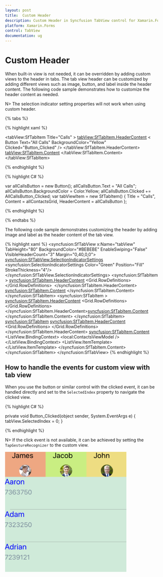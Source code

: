 ```yaml
---
layout: post
title:  Custom Header
description: Custom Header in Syncfusion TabView control for Xamarin.Forms platform
platform: Xamarin.Forms
control: TabView
documentation: ug
---
```


# Custom Header 

When built-in view is not needed, it can be overridden by adding custom views to the header in tabs. The tab view header can be customized by adding different views such as image, button, and label inside the header content. The following code sample demonstrates how to customize the header content as needed.

N> The selection indicator setting properties will not work when using custom header.

{% tabs %}

{% highlight xaml %}

<tabView:SfTabItem Title="Calls" >
	<tabView:SfTabItem.HeaderContent>
	< Button 
		Text="All Calls" 
		BackgroundColor="Yellow"
		Clicked="Button_Clicked" 
	/>
	</tabView:SfTabItem.HeaderContent>
	<tabView:SfTabItem.Content>
		<!--Some content -->
	</tabView:SfTabItem.Content>
</tabView:SfTabItem>

{% endhighlight %}

{% highlight C# %}

var allCallsButton = new Button();
allCallsButton.Text = "All Calls";
allCallsButton.BackgroundColor = Color.Yellow;
allCallsButton.Clicked += AllCallsButton_Clicked;
var tabViewItem = new SfTabItem()
{
Title = "Calls",
Content = allContactsGrid,
HeaderContent = allCallsButton
};
			
{% endhighlight %}

{% endtabs %}

The following code sample demonstrates customizing the header by adding image and label as the header content of the tab view.

{% highlight xaml %}
<syncfusion:SfTabView x:Name="tabView"  TabHeight="80" BackgroundColor="#BEBEBE"   EnableSwiping="False" VisibleHeaderCount="3" Margin="0,40,0,0">
<syncfusion:SfTabView.SelectionIndicatorSettings>
<syncfusion:SelectionIndicatorSettings Color="Green" Position="Fill" StrokeThickness="4"/>
</syncfusion:SfTabView.SelectionIndicatorSettings>
<syncfusion:SfTabItem >
<syncfusion:SfTabItem.HeaderContent>
<Grid VerticalOptions="Center" BackgroundColor="#eea782" HeightRequest="400" WidthRequest="500" x:Name="ChatsHeader" StyleId="ChatsHeader"
HorizontalOptions="Center">
<Grid.RowDefinitions>
<RowDefinition Height="Auto" />
<RowDefinition Height="Auto" />
</Grid.RowDefinitions>
<Label Text="James"
TextColor="Black"
FontSize="23" Grid.Row="0"
WidthRequest="80"
HeightRequest="50"
VerticalOptions="Center"
HorizontalOptions="Center"/>
<Grid Grid.Row="1">
<Image HeightRequest="100"  WidthRequest="70" Source="a0.png"/>
</Grid>
</Grid>
</syncfusion:SfTabItem.HeaderContent>
<syncfusion:SfTabItem.Content>
<Grid BackgroundColor="Yellow" x:Name="FavoritesGrid" />
</syncfusion:SfTabItem.Content>
</syncfusion:SfTabItem>
<syncfusion:SfTabItem >
<syncfusion:SfTabItem.HeaderContent>
<Grid VerticalOptions="Center"  BackgroundColor="#C9EE82" HeightRequest="400" WidthRequest="500" x:Name="ChatsHeader2" StyleId="ChatsHeader"
HorizontalOptions="Center">
<Grid.RowDefinitions>
<RowDefinition Height="Auto" />
<RowDefinition Height="Auto" />
</Grid.RowDefinitions>
<Label Text="Jacob"
TextColor="Black"
FontSize="23" Grid.Row="0"
WidthRequest="80"
HeightRequest="50"
VerticalOptions="Center"
HorizontalOptions="Center"/>
<Grid Grid.Row="1">
<Image HeightRequest="100"  WidthRequest="70" Source="a2.png"/>
</Grid>
</Grid>
</syncfusion:SfTabItem.HeaderContent><syncfusion:SfTabItem.Content>
<Grid BackgroundColor="Blue" x:Name="ContactsGrid" />
</syncfusion:SfTabItem.Content>
</syncfusion:SfTabItem>
<syncfusion:SfTabItem>
<syncfusion:SfTabItem.HeaderContent>
<Grid VerticalOptions="Center" BackgroundColor="#eedd82" HeightRequest="400" WidthRequest="500" x:Name="ChatsHeader3" StyleId="ChatsHeader"
HorizontalOptions="Center">
<Grid.RowDefinitions>
<RowDefinition Height="Auto" />
<RowDefinition Height="Auto" />
</Grid.RowDefinitions>
<Label Text="John"  
TextColor="Black"
FontSize="23" Grid.Row="0"
WidthRequest="80"
HeightRequest="50"
VerticalOptions="Center"
HorizontalOptions="Center"/>
<Grid Grid.Row="1">
<Image HeightRequest="100"  WidthRequest="70" Source="a1.png"/>
</Grid>
</Grid>
</syncfusion:SfTabItem.HeaderContent>
        <syncfusion:SfTabItem.Content>
<ListView x:Name="ContactListView" 
ItemsSource="{Binding ContactList}"
BackgroundColor="#cfead9" RowHeight="100">
<ListView.BindingContext>
<local:ContactsViewModel />
</ListView.BindingContext>
<ListView.ItemTemplate>
<DataTemplate>
<ViewCell>
<StackLayout Orientation="Vertical">
<Label 
Text="{Binding Name}"
FontSize="24" 
TextColor="Blue" />
<Label 
Text="{Binding Number}" 
FontSize="20" 
TextColor="LightSlateGray" />
</StackLayout>
</ViewCell>
</DataTemplate>
</ListView.ItemTemplate>
</ListView>
</syncfusion:SfTabItem.Content>
</syncfusion:SfTabItem>
</syncfusion:SfTabView>
{% endhighlight %}

## How to handle the events for custom view with tab view

When you use the button or similar control with the clicked event, it can be handled directly and set to the `SelectedIndex` property to navigate the clicked view.

{% highlight C# %}

private void Button_Clicked(object sender, System.EventArgs e)
{
tabView.SelectedIndex = 0;
}
			
{% endhighlight %}

N> If the click event is not available, it can be achieved by setting the `TapGestureRecognizer` to the custom view.

![](images/Custom-Header/header_custom.png)


